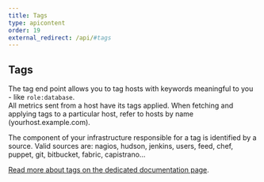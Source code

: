 ```yaml
---
title: Tags
type: apicontent
order: 19
external_redirect: /api/#tags
---
```


## Tags
The tag end point allows you to tag hosts with keywords meaningful to you - like `role:database`.  
All metrics sent from a host have its tags applied. When fetching and applying tags to a particular host, refer to hosts by name (yourhost.example.com).

The component of your infrastructure responsible for a tag is identified by a source. Valid sources are: nagios, hudson, jenkins, users, feed, chef, puppet, git, bitbucket, fabric, capistrano...

[Read more about tags on the dedicated documentation page](/agent/tagging).